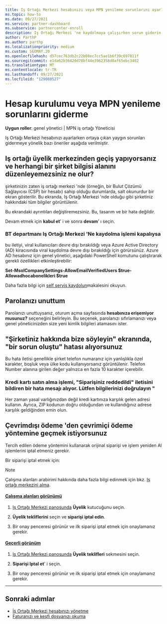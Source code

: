 ```yaml
---
title: Iş Ortağı Merkezi hesabınızı veya MPN yenileme sorunlarını ayarlamayla ilgili sorunları giderin
ms.topic: how-to
ms.date: 09/27/2021
ms.service: partner-dashboard
ms.subservice: partnercenter-enroll
description: Iş Ortağı Merkezi 'ne kaydolmaya çalışırken sorun giderin. Ödeme yöntemleriyle ilgili adres sorunlarını yanıtlar, parolaları öğrenme ve daha fazlasını yapın.
author: ParthP
ms.author: parthp
ms.localizationpriority: medium
ms.custom: SEOMAY.20
ms.openlocfilehash: d57cec763db2c22b08ec7cc5ae1b6f39c697811f
ms.sourcegitcommit: e1da62b36420d78bf44e3962358d0af65ebc3402
ms.translationtype: MT
ms.contentlocale: tr-TR
ms.lasthandoff: 09/27/2021
ms.locfileid: "129088527"
---
```

# <a name="troubleshoot-account-setup-or-mpn-renewal-issues"></a>Hesap kurulumu veya MPN yenileme sorunlarını giderme

**Uygun roller**: genel yönetici | MPN iş ortağı Yöneticisi

Iş Ortağı Merkezi hesabınızı ayarlarken ortaya çıkan yaygın sorunları gidermeye yönelik bazı öneriler aşağıda verilmiştir.

## <a name="what-happens-if-you-are-migrating-from-partner-membership-center-and-you-cant-edit-any-company-information-fields"></a>Iş ortağı üyelik merkezinden geçiş yapıyorsanız ve herhangi bir şirket bilgisi alanını düzenleyemezsiniz ne olur?

şirketinizin zaten iş ortağı merkezi 'nde (örneğin, bir Bulut Çözümü Sağlayıcısı (CSP) bir hesabı) sahip olduğu durumlarda, salt okunurdur bir ekran gösterilir. Bu ekranda, Iş Ortağı Merkezi 'nde olduğu gibi şirketiniz hakkındaki tüm bilgiler görüntülenir.

Bu ekrandaki ayrıntıları değiştiremezsiniz. Bu, tasarım ve bir hata değildir.

Devam etmek için **kabul et**' i ve sonra **devam**' ı seçin.

### <a name="if-the-it-department-has-turned-off-sign-up-for-partner-center"></a>BT departmanı **Iş Ortağı Merkezi 'Ne kaydolma** işlemi kapalıysa

bu iletiyi, viral kullanıcıları devre dışı bırakıldığı veya Azure Active Directory (AD) kiracısında viral kaydolma devre dışı bırakıldığı için görürsünüz. Azure AD hesabınız için genel yönetici, aşağıdaki PowerShell komutunu çalıştırarak gerekli özellikleri etkinleştirebilir:

**Set-MsolCompanySettings-AllowEmailVerifiedUsers $true-Allowadhocabonelikleri $true**

Daha fazla bilgi için [self servis kaydolun](/azure/active-directory/users-groups-roles/directory-self-service-signup)makalesini okuyun.

## <a name="you-forgot-your-password"></a>Parolanızı unuttum

Parolanızı unuttuysanız, oturum açma sayfasında **hesabınıza erişemiyor musunuz?** seçeneğini belirleyin. Bu seçenek, parolanızı sıfırlamanızı veya genel yöneticinizden size yeni kimlik bilgileri atamasını ister.

## <a name="on-the-tell-us-about-your-company-screen-you-receive-a-something-went-wrong-error"></a>"Şirketiniz hakkında bize söyleyin" ekranında, "bir sorun oluştu" hatası alıyorsunuz

Bu hata iletisi genellikle şirket telefon numaranız için yanlışlıkla özel karakter, boşluk veya ülke kodu kullanıyorsanız görüntülenir. Telefon Number alanına girilen değer yalnızca en fazla 10 karakter içerebilir.

### <a name="your-credit-card-purchase-is-receiving-an-error-message-stating-that-your-order-was-declined-please-verify-your-information"></a>Kredi kartı satın alma işlemi, "Siparişiniz reddedildi" iletisini bildiren bir hata mesajı alıyor. Lütfen bilgilerinizi doğrulayın "

Her zaman yasal varlığınızdan değil kredi kartınıza karşılık gelen adresi kullanın. Ayrıca, ZIP kodunun doğru olduğundan ve kullandığınız adrese karşılık geldiğinden emin olun.

## <a name="you-want-to-switch-from-offline-payment-to-online-payment-method"></a>Çevrimdışı ödeme 'den çevrimiçi ödeme yöntemine geçmek istiyorsunuz

Tercih edilen ödeme yöntemini kullanarak orijinal siparişi ve işlem yeniden Al işlemlerini iptal etmeniz gerekir.

Bir siparişi iptal etmek için:

> [!NOTE]
> Çalışma alanları arabirimi hakkında daha fazla bilgi edinmek için bkz. [Iş ortağı merkezini alma](get-around-partner-center.md#turn-workspaces-on-and-off).

#### <a name="workspaces-view"></a>[Çalışma alanları görünümü](#tab/workspaces-view)

1. [Iş Ortağı Merkezi panosunda](https://partner.microsoft.com/dashboard) **Üyelik** kutucuğunu seçin.

2. **Üyelik tekliflerini** seçin ve **siparişi iptal edin**.

3. Bir onay penceresi görünür ve ilk siparişi iptal etmek için onaylamanız gerekir.

#### <a name="current-view"></a>[Geçerli görünüm](#tab/current-view)

1. [Iş Ortağı Merkezi panosunda](https://partner.microsoft.com/dashboard) **Üyelik teklifleri** sekmesini seçin.

2. **Siparişi Iptal et**' i seçin.

3. Bir onay penceresi görünür ve ilk siparişi iptal etmek için onaylamanız gerekir.

* * *

## <a name="next-steps"></a>Sonraki adımlar

- [İş Ortağı Merkezi hesabınızı yönetme](partner-center-account-setup.md)
- [Faturanızı ve keşfi dosyanızı okuma](read-your-bill.md)
